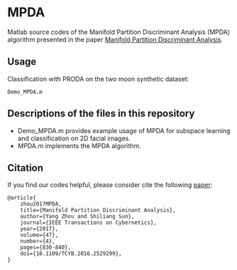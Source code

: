 # MPDA
Matlab source codes of the Manifold Partition Discriminant Analysis (MPDA) algorithm presented in the paper [Manifold Partition Discriminant Analysis](https://ieeexplore.ieee.org/document/7434038).

## Usage
Classification with PRODA on the two moon synthetic dataset:
```
Demo_MPDA.m
```

## Descriptions of the files in this repository  
 - Demo_MPDA.m provides example usage of MPDA for subspace learning and classification on 2D facial images.
 - MPDA.m implements the MPDA algorithm.

## Citation
If you find our codes helpful, please consider cite the following [paper](https://ieeexplore.ieee.org/document/7434038):
```
@article{
    zhou2017MPDA,
    title={Manifold Partition Discriminant Analysis},
    author={Yang Zhou and Shiliang Sun},
    journal={IEEE Transactions on Cybernetics},
    year={2017},
    volume={47},
    number={4},
    pages={830-840},
    doi={10.1109/TCYB.2016.2529299},
}
```
